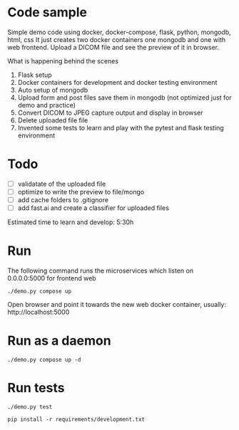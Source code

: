 # Code sample
Simple demo code using docker, docker-compose, flask, python, mongodb, html, css
It just creates two docker containers one mongodb and one with web frontend.
Upload a DICOM file and see the preview of it in browser.

What is happening behind the scenes
1. Flask setup
2. Docker containers for development and docker testing environment
3. Auto setup of mongodb
4. Upload form and post files save them in mongodb (not optimized just for demo and practice)
5. Convert DICOM to JPEG capture output and display in browser
6. Delete uploaded file file
7. Invented some tests to learn and play with the pytest and flask testing environment

# Todo
- [ ] validatate of the uploaded file
- [ ] optimize to write the preview to file/mongo 
- [ ] add cache folders to .gitignore
- [ ] add fast.ai and create a classifier for uploaded files

Estimated time to learn and develop:
5:30h

# Run

The following command runs the microservices which listen on 0.0.0.0:5000 for frontend web
```
./demo.py compose up
```
Open browser and point it towards the new web docker container, usually:
http://localhost:5000


# Run as a daemon 
```
./demo.py compose up -d
```

# Run tests
```
./demo.py test
```

```
pip install -r requirements/development.txt
```
